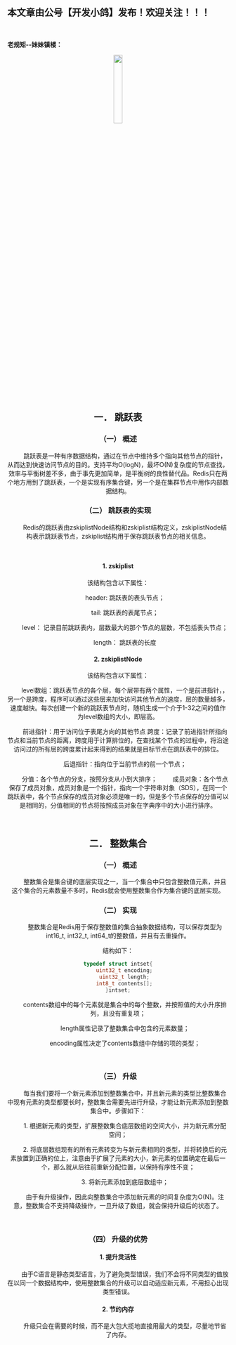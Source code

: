 ﻿## 本文章由公号【开发小鸽】发布！欢迎关注！！！
<br>

**老规矩--妹妹镇楼：**
<center>
<img src="https://img-blog.csdnimg.cn/20200721223424816.JPG"   width="20%">

## 一．	跳跃表

### （一）	概述

&nbsp;  &nbsp;  &nbsp;  &nbsp; 跳跃表是一种有序数据结构，通过在节点中维持多个指向其他节点的指针，从而达到快速访问节点的目的。支持平均O(logN)，最坏O(N)复杂度的节点查找，效率与平衡树差不多，由于事先更加简单，是平衡树的良性替代品。Redis只在两个地方用到了跳跃表，一个是实现有序集合键，另一个是在集群节点中用作内部数据结构。
<br>


### （二）	跳跃表的实现

&nbsp;  &nbsp;  &nbsp;  &nbsp; Redis的跳跃表由zskiplistNode结构和zskiplist结构定义，zskiplistNode结构表示跳跃表节点，zskiplist结构用于保存跳跃表节点的相关信息。

<br>

#### 1.	zskiplist

该结构包含以下属性：

&nbsp;  &nbsp;  &nbsp;  &nbsp; header: 跳跃表的表头节点；

&nbsp;  &nbsp;  &nbsp;  &nbsp; tail: 跳跃表的表尾节点；

&nbsp;  &nbsp;  &nbsp;  &nbsp; level： 记录目前跳跃表内，层数最大的那个节点的层数，不包括表头节点；

&nbsp;  &nbsp;  &nbsp;  &nbsp; length： 跳跃表的长度
<br>


#### 2.	zskiplistNode

该结构包含以下属性：

&nbsp;  &nbsp;  &nbsp;  &nbsp; level数组：跳跃表节点的各个层，每个层带有两个属性，一个是前进指针，，另一个是跨度，程序可以通过这些层来加快访问其他节点的速度，层的数量越多，速度越快。每次创建一个新的跳跃表节点时，随机生成一个介于1-32之间的值作为level数组的大小，即层高。

&nbsp;  &nbsp;  &nbsp;  &nbsp; 前进指针：用于访问位于表尾方向的其他节点
跨度：记录了前进指针所指向节点和当前节点的距离，跨度用于计算排位的，在查找某个节点的过程中，将沿途访问过的所有层的跨度累计起来得到的结果就是目标节点在跳跃表中的排位。

&nbsp;  &nbsp;  &nbsp;  &nbsp; 后退指针：指向位于当前节点的前一个节点；

&nbsp;  &nbsp;  &nbsp;  &nbsp; 分值：各个节点的分支，按照分支从小到大排序；
&nbsp;  &nbsp;  &nbsp;  &nbsp; 成员对象：各个节点保存了成员对象，成员对象是一个指针，指向一个字符串对象（SDS），在同一个跳跃表中，各个节点保存的成员对象必须是唯一的，但是多个节点保存的分值可以是相同的，分值相同的节点将按照成员对象在字典序中的大小进行排序。

<br>



## 二．	整数集合

### （一）	概述

&nbsp;  &nbsp;  &nbsp;  &nbsp; 整数集合是集合键的底层实现之一，当一个集合中只包含整数值元素，并且这个集合的元素数量不多时，Redis就会使用整数集合作为集合键的底层实现。
<br>


### （二）	实现

&nbsp;  &nbsp;  &nbsp;  &nbsp; 整数集合是Redis用于保存整数值的集合抽象数据结构，可以保存类型为int16_t, int32_t, int64_t的整数值，并且有去重操作。

结构如下：

```c
typedef struct intset{
	uint32_t encoding;
	uint32_t length;
	int8_t contents[];
}intset;
```

&nbsp;  &nbsp;  &nbsp;  &nbsp; contents数组中的每个元素就是集合中的每个整数，并按照值的大小升序排列，且没有重复项；

&nbsp;  &nbsp;  &nbsp;  &nbsp; length属性记录了整数集合中包含的元素数量；

&nbsp;  &nbsp;  &nbsp;  &nbsp; encoding属性决定了contents数组中存储的项的类型；

<br>

### （三）	升级

&nbsp;  &nbsp;  &nbsp;  &nbsp; 每当我们要将一个新元素添加到整数集合中，并且新元素的类型比整数集合中现有元素的类型都要长时，整数集合需要先进行升级，才能让新元素添加到整数集合中。步骤如下：

&nbsp;  &nbsp;  &nbsp;  &nbsp; 1.	根据新元素的类型，扩展整数集合底层数组的空间大小，并为新元素分配空间；

&nbsp;  &nbsp;  &nbsp;  &nbsp; 2.	将底层数组现有的所有元素转变为与新元素相同的类型，并将转换后的元素放置到正确的位上，注意由于扩展了元素的大小，新元素的位置确定在最后一个，那么就从后往前重新分配位置，以保持有序性不变；

&nbsp;  &nbsp;  &nbsp;  &nbsp; 3.	将新元素添加到底层数组中；

&nbsp;  &nbsp;  &nbsp;  &nbsp; 由于有升级操作，因此向整数集合中添加新元素的时间复杂度为O(N)。注意，整数集合不支持降级操作，一旦升级了数组，就会保持升级后的状态了。

<br>

### （四）	升级的优势

#### 1.	提升灵活性
&nbsp;  &nbsp;  &nbsp;  &nbsp; 由于C语言是静态类型语言，为了避免类型错误，我们不会将不同类型的值放在以同一个数据结构中，使用整数集合的升级可以自动适应新元素，不用担心出现类型错误。
<br>


#### 2.	节约内存
&nbsp;  &nbsp;  &nbsp;  &nbsp; 升级只会在需要的时候，而不是大包大揽地直接用最大的类型，尽量地节省了内存。



